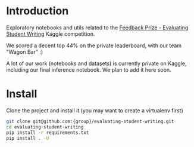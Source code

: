 # Introduction
Exploratory notebooks and utils related to the [Feedback Prize - Evaluating Student Writing](https://kaggle.com/c/feedback-prize-2021) Kaggle competition.

We scored a decent top 44% on the private leaderboard, with our team "Wagon Bar" :)

A lot of our work (notebooks and datasets) is currently private on Kaggle, including our final inference notebook. We plan to add it here soon.

# Install
Clone the project and install it (you may want to create a virtualenv first)

```bash
git clone git@github.com:{group}/evaluating-student-writing.git
cd evaluating-student-writing
pip install -r requirements.txt
pip install . -U
```
